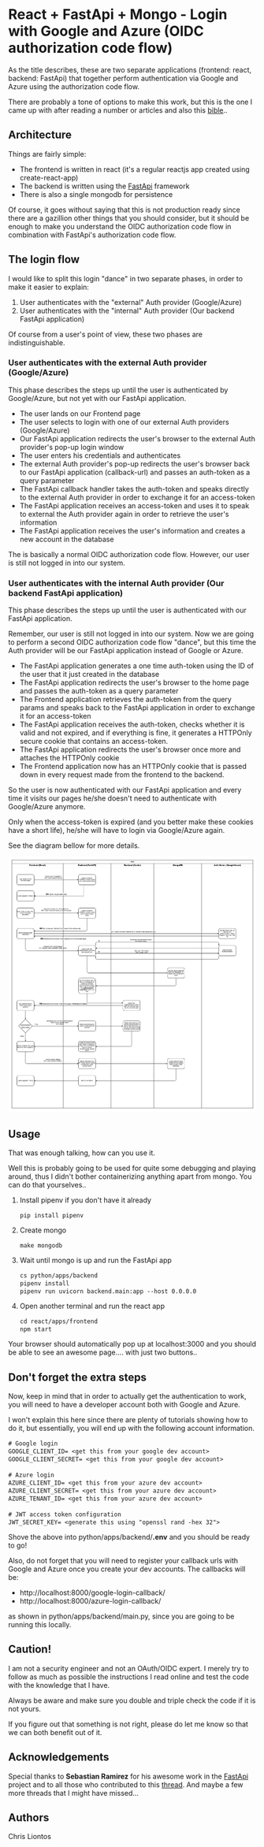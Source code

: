 # React + FastApi + Mongo - Login with Google and Azure (OIDC authorization code flow)

As the title describes, these are two separate applications (frontend: react, backend: FastApi) that together perform authentication via Google and Azure using the authorization code flow.

There are probably a tone of options to make this work, but this is the one I came up with after reading a number or articles and also this [bible](https://github.com/tiangolo/fastapi/issues/12)..

## Architecture

Things are fairly simple:
* The frontend is written in react (it's a regular reactjs app created using create-react-app)
* The backend is written using the [FastApi](https://fastapi.tiangolo.com/) framework
* There is also a single mongodb for persistence

Of course, it goes without saying that this is not production ready since there are a gazillion other things that you should consider, but it should be enough to make you understand the OIDC authorization code flow in combination with FastApi's authorization code flow.

## The login flow

I would like to split this login "dance" in two separate phases, in order to make it easier to explain:
1. User authenticates with the "external" Auth provider (Google/Azure)
2. User authenticates with the "internal" Auth provider (Our backend FastApi application)

Of course from a user's point of view, these two phases are indistinguishable.

### User authenticates with the external Auth provider (Google/Azure)
This phase describes the steps up until the user is authenticated by Google/Azure, but not yet with our FastApi application.
* The user lands on our Frontend page
* The user selects to login with one of our external Auth providers (Google/Azure)
* Our FastApi application redirects the user's browser to the external Auth provider's pop-up login window
* The user enters his credentials and authenticates
* The external Auth provider's pop-up redirects the user's browser back to our FastApi application (callback-url) and passes an auth-token as a query parameter
* The FastApi callback handler takes the auth-token and speaks directly to the external Auth provider in order to exchange it for an access-token
* The FastApi application receives an access-token and uses it to speak to external the Auth provider again in order to retrieve the user's information
* The FastApi application receives the user's information and creates a new account in the database

The is basically a normal OIDC authorization code flow. However, our user is still not logged in into our system.

### User authenticates with the internal Auth provider (Our backend FastApi application)
This phase describes the steps up until the user is authenticated with our FastApi application.

Remember, our user is still not logged in into our system. Now we are going to perform a second OIDC authorization code flow "dance", but this time the Auth provider will be our FastApi application instead of Google or Azure.

* The FastApi application generates a one time auth-token using the ID of the user that it just created in the database
* The FastApi application redirects the user's browser to the home page and passes the auth-token as a query parameter
* The Frontend application retrieves the auth-token from the query params and speaks back to the FastApi application in order to exchange it for an access-token
* The FastApi application receives the auth-token, checks whether it is valid and not expired, and if everything is fine, it generates a HTTPOnly secure cookie that contains an access-token.
* The FastApi application redirects the user's browser once more and attaches the HTTPOnly cookie
* The Frontend application now has an HTTPOnly cookie that is passed down in every request made from the frontend to the backend.

So the user is now authenticated with our FastApi application and every time it visits our pages he/she doesn't need to authenticate with Google/Azure anymore.

Only when the access-token is expired (and you better make these cookies have a short life), he/she will have to login via Google/Azure again.

See the diagram bellow for more details.

![login](images/Login.jpg)

## Usage

That was enough talking, how can you use it.

Well this is probably going to be used for quite some debugging and playing around, thus I didn't bother containerizing anything apart from mongo. You can do that yourselves..

1. Install pipenv if you don't have it already
	```
	pip install pipenv
	```

2. Create mongo
	```
	make mongodb
	```

3. Wait until mongo is up and run the FastApi app
	```
	cs python/apps/backend
	pipenv install
	pipenv run uvicorn backend.main:app --host 0.0.0.0
	```

4. Open another terminal and run the react app
	```
	cd react/apps/frontend
	npm start
	```

Your browser should automatically pop up at localhost:3000 and you should be able to see an awesome page.... with just two buttons..

## Don't forget the extra steps

Now, keep in mind that in order to actually get the authentication to work, you will need to have a developer account both with Google and Azure.

I won't explain this here since there are plenty of tutorials showing how to do it, but essentially, you will end up with the following account information.

```
# Google login
GOOGLE_CLIENT_ID= <get this from your google dev account>
GOOGLE_CLIENT_SECRET= <get this from your google dev account>

# Azure login
AZURE_CLIENT_ID= <get this from your azure dev account>
AZURE_CLIENT_SECRET= <get this from your azure dev account>
AZURE_TENANT_ID= <get this from your azure dev account>

# JWT access token configuration
JWT_SECRET_KEY= <generate this using "openssl rand -hex 32">
```

Shove the above into  python/apps/backend/**.env** and you should be ready to go!

Also, do not forget that you will need to register your callback urls with Google and Azure once you create your dev accounts. The callbacks will be:
* http://localhost:8000/google-login-callback/
* http://localhost:8000/azure-login-callback/

as shown in python/apps/backend/main.py, since you are going to be running this locally.

## Caution!

I am not a security engineer and not an OAuth/OIDC expert. I merely try to follow as much as possible the instructions I read online and test the code with the knowledge that I have.

Always be aware and make sure you double and triple check the code if it is not yours.

If you figure out that something is not right, please do let me know so that we can both benefit out of it.

## Acknowledgements
Special thanks to **Sebastian Ramirez** for his awesome work in the [FastApi](https://fastapi.tiangolo.com/) project and to all those who contributed to this [thread](https://github.com/tiangolo/fastapi/issues/12). And maybe a few more threads that I might have missed...

## Authors
Chris Liontos

